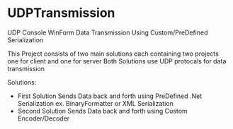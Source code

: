 # UDPTransmission
UDP Console WinForm Data Transmission Using Custom/PreDefined Serialization

This Project consists of two main solutions each containing two projects one for client and one for server
Both Solutions use UDP protocals for data transmission 

Solutions:
* First Solution Sends Data back and forth using PreDefined .Net Serialization ex. BinaryFormatter or XML Serialization
* Second Solution Sends Data back and forth using Custom Encoder/Decoder
